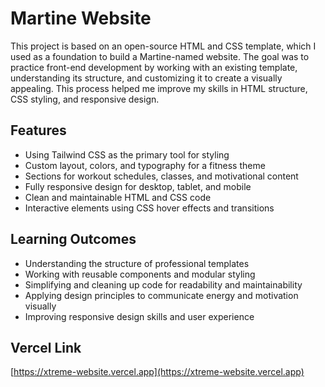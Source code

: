 # Martine Website

This project is based on an open-source HTML and CSS template, which I used as a foundation to build a Martine-named website. The goal was to practice front-end development by working with an existing template, understanding its structure, and customizing it to create a visually appealing. This process helped me improve my skills in HTML structure, CSS styling, and responsive design.

## Features

- Using Tailwind CSS as the primary tool for styling 
- Custom layout, colors, and typography for a fitness theme
- Sections for workout schedules, classes, and motivational content
- Fully responsive design for desktop, tablet, and mobile
- Clean and maintainable HTML and CSS code
- Interactive elements using CSS hover effects and transitions

## Learning Outcomes

- Understanding the structure of professional templates
- Working with reusable components and modular styling
- Simplifying and cleaning up code for readability and maintainability
- Applying design principles to communicate energy and motivation visually
- Improving responsive design skills and user experience

## Vercel Link
[https://xtreme-website.vercel.app](https://xtreme-website.vercel.app)